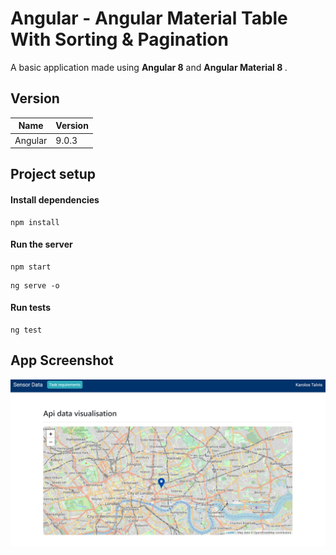 # Angular - Angular Material Table With Sorting & Pagination
A basic application made using <b>Angular 8</b> and <b>Angular Material 8 </b>.  

## Version

| Name  | Version |
| ------------- | ------------- |
| Angular  | 9.0.3  |


## Project setup

#### Install dependencies
```
npm install
```
#### Run the server
```
npm start
```
```
ng serve -o
```

#### Run tests
```
ng test
```

## App Screenshot

<kbd>

  ![Capture](https://github.com/sckarolos/sensors/blob/main/screenshot.png)
  
</kbd>

